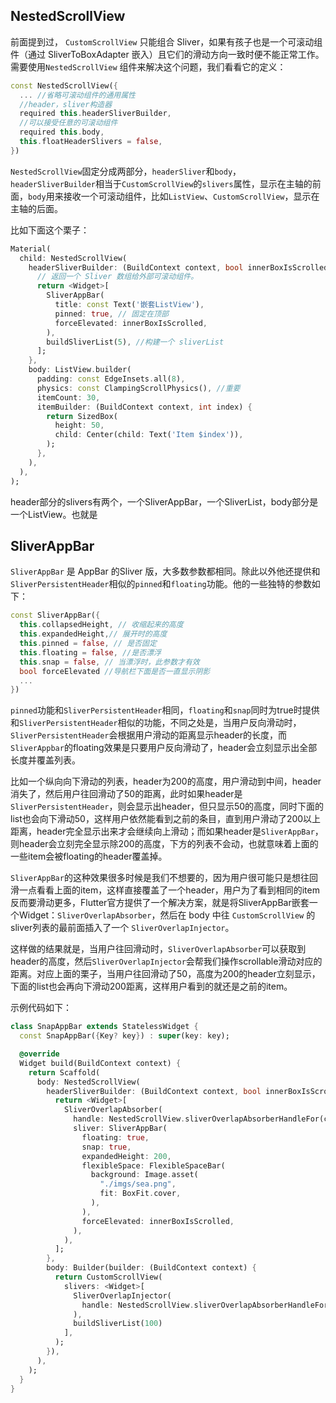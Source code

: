 ## NestedScrollView

前面提到过， `CustomScrollView` 只能组合 Sliver，如果有孩子也是一个可滚动组件（通过 SliverToBoxAdapter 嵌入）且它们的滑动方向一致时便不能正常工作。需要使用`NestedScrollView` 组件来解决这个问题，我们看看它的定义：

```dart
const NestedScrollView({
  ... //省略可滚动组件的通用属性
  //header，sliver构造器
  required this.headerSliverBuilder,
  //可以接受任意的可滚动组件
  required this.body,
  this.floatHeaderSlivers = false,
}) 
```

`NestedScrollView`固定分成两部分，`headerSliver`和`body`，`headerSliverBuilder`相当于`CustomScrollView`的`slivers`属性，显示在主轴的前面，`body`用来接收一个可滚动组件，比如`ListView`、`CustomScrollView`，显示在主轴的后面。

比如下面这个栗子：

```dart
Material(
  child: NestedScrollView(
    headerSliverBuilder: (BuildContext context, bool innerBoxIsScrolled) {
      // 返回一个 Sliver 数组给外部可滚动组件。
      return <Widget>[
        SliverAppBar(
          title: const Text('嵌套ListView'),
          pinned: true, // 固定在顶部
          forceElevated: innerBoxIsScrolled,
        ),
        buildSliverList(5), //构建一个 sliverList
      ];
    },
    body: ListView.builder(
      padding: const EdgeInsets.all(8),
      physics: const ClampingScrollPhysics(), //重要
      itemCount: 30,
      itemBuilder: (BuildContext context, int index) {
        return SizedBox(
          height: 50,
          child: Center(child: Text('Item $index')),
        );
      },
    ),
  ),
);
```

header部分的slivers有两个，一个SliverAppBar，一个SliverList，body部分是一个ListView。也就是



## SliverAppBar

`SliverAppBar` 是 AppBar 的Sliver 版，大多数参数都相同。除此以外他还提供和`SliverPersistentHeader`相似的`pinned`和`floating`功能。他的一些独特的参数如下：

```dart
const SliverAppBar({
  this.collapsedHeight, // 收缩起来的高度
  this.expandedHeight,// 展开时的高度
  this.pinned = false, // 是否固定
  this.floating = false, //是否漂浮
  this.snap = false, // 当漂浮时，此参数才有效
  bool forceElevated //导航栏下面是否一直显示阴影
  ...
})
```

`pinned`功能和`SliverPersistentHeader`相同，`floating`和`snap`同时为true时提供和`SliverPersistentHeader`相似的功能，不同之处是，当用户反向滑动时，`SliverPersistentHeader`会根据用户滑动的距离显示header的长度，而`SliverAppbar`的floating效果是只要用户反向滑动了，header会立刻显示出全部长度并覆盖列表。

比如一个纵向向下滑动的列表，header为200的高度，用户滑动到中间，header消失了，然后用户往回滑动了50的距离，此时如果header是`SliverPersistentHeader`，则会显示出header，但只显示50的高度，同时下面的list也会向下滑动50，这样用户依然能看到之前的条目，直到用户滑动了200以上距离，header完全显示出来才会继续向上滑动；而如果header是`SliverAppBar`，则header会立刻完全显示除200的高度，下方的列表不会动，也就意味着上面的一些item会被floating的header覆盖掉。

`SliverAppBar`的这种效果很多时候是我们不想要的，因为用户很可能只是想往回滑一点看看上面的item，这样直接覆盖了一个header，用户为了看到相同的item反而要滑动更多，Flutter官方提供了一个解决方案，就是将SliverAppBar嵌套一个Widget：`SliverOverlapAbsorber`，然后在 body 中往 `CustomScrollView` 的 sliver列表的最前面插入了一个 `SliverOverlapInjector`。

这样做的结果就是，当用户往回滑动时，`SliverOverlapAbsorber`可以获取到header的高度，然后`SliverOverlapInjector`会帮我们操作scrollable滑动对应的距离。对应上面的栗子，当用户往回滑动了50，高度为200的header立刻显示，下面的list也会再向下滑动200距离，这样用户看到的就还是之前的item。

示例代码如下：

```dart
class SnapAppBar extends StatelessWidget {
  const SnapAppBar({Key? key}) : super(key: key);

  @override
  Widget build(BuildContext context) {
    return Scaffold(
      body: NestedScrollView(
        headerSliverBuilder: (BuildContext context, bool innerBoxIsScrolled) {
          return <Widget>[
            SliverOverlapAbsorber(
              handle: NestedScrollView.sliverOverlapAbsorberHandleFor(context),
              sliver: SliverAppBar(
                floating: true,
                snap: true,
                expandedHeight: 200,
                flexibleSpace: FlexibleSpaceBar(
                  background: Image.asset(
                    "./imgs/sea.png",
                    fit: BoxFit.cover,
                  ),
                ),
                forceElevated: innerBoxIsScrolled,
              ),
            ),
          ];
        },
        body: Builder(builder: (BuildContext context) {
          return CustomScrollView(
            slivers: <Widget>[
              SliverOverlapInjector(
                handle: NestedScrollView.sliverOverlapAbsorberHandleFor(context),
              ),
              buildSliverList(100)
            ],
          );
        }),
      ),
    );
  }
}
```